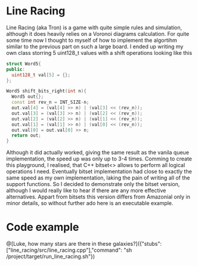 # Line Racing

Line Racing (aka Tron) is a game with quite simple rules and simulation, although it does heavily relies on a Voronoi diagrams calculation. For quite some time now I thought to myself of how to implement the algortihm similar to the previous part on such a large board. I ended up writing my own class storring 5 uint128_t values with a shift operations looking like this

``` cpp
struct Word5{
public:
  uint128_t val[5] = {};
};

Word5 shift_bits_right(int n){
  Word5 out{};      
  const int rev_n = INT_SIZE-n;
  out.val[4] = (val[4] >> n) | (val[3] << (rev_n));
  out.val[3] = (val[3] >> n) | (val[2] << (rev_n));
  out.val[2] = (val[2] >> n) | (val[1] << (rev_n));
  out.val[1] = (val[1] >> n) | (val[0] << (rev_n));
  out.val[0] = out.val[0] >> n;
  return out;
}
```

Although it did actually worked, giving the same result as the vanila queue implementation, the speed up was only up to 3-4 times. Comming to create this playground, I realised, that C++ bitset<> allows to perform all logical operations I need. Eventually bitset implementation had close to exactly the same speed as my own implementation, laking the pain of writing all of the support functions. So I decided to demonstrate only the bitset version, although I would really like to hear if there are any more effective alternatives. Appart from bitsets this version differs from Amazonial only in minor details, so without further ado here is an executable example.

# Code example

@[Luke, how many stars are there in these galaxies?]({"stubs": ["line_racing/src/line_racing.cpp"],"command": "sh /project/target/run_line_racing.sh"})



